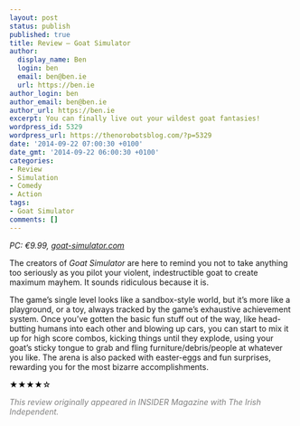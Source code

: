 ```yaml
---
layout: post
status: publish
published: true
title: Review – Goat Simulator
author:
  display_name: Ben
  login: ben
  email: ben@ben.ie
  url: https://ben.ie
author_login: ben
author_email: ben@ben.ie
author_url: https://ben.ie
excerpt: You can finally live out your wildest goat fantasies!
wordpress_id: 5329
wordpress_url: https://thenorobotsblog.com/?p=5329
date: '2014-09-22 07:00:30 +0100'
date_gmt: '2014-09-22 06:00:30 +0100'
categories:
- Review
- Simulation
- Comedy
- Action
tags:
- Goat Simulator
comments: []
---
```

<address>PC: €9.99, <a href="https://goat-simulator.com" target="_blank">goat-simulator.com</a></address>
<p>The creators of <i>Goat Simulator</i> are here to remind you not to take anything too seriously as you pilot your violent, indestructible goat to create maximum mayhem. It sounds ridiculous because it is.</p>
<p>The game’s single level looks like a sandbox-style world, but it’s more like a playground, or a toy, always tracked by the game’s exhaustive achievement system. Once you’ve gotten the basic fun stuff out of the way, like head-butting humans into each other and blowing up cars, you can start to mix it up for high score combos, kicking things until they explode, using your goat’s sticky tongue to grab and fling furniture/debris/people at whatever you like. The arena is also packed with easter-eggs and fun surprises, rewarding you for the most bizarre accomplishments.</p>
<p style="color: #414244;"><span style="color: #000000;">★★★★</span><span style="color: #000000;">☆</span></p>
<p style="color: #414244;"><span style="color: #808080;"><em>This review originally appeared in INSIDER Magazine with The Irish Independent.</em></span></p>
